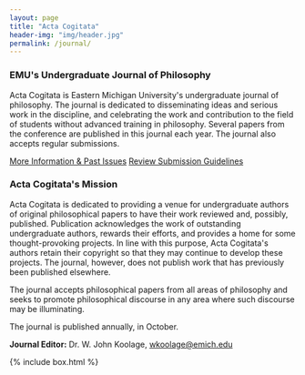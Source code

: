 ```yaml
---
layout: page
title: "Acta Cogitata"
header-img: "img/header.jpg"
permalink: /journal/
---
```


<div class="container">
  <div class="col-sm-9 col-xs-12 cfp-page">
    <h3 class="home-h3">EMU's Undergraduate Journal of Philosophy</h3>
    <p class="text-justify">Acta Cogitata is Eastern Michigan University's undergraduate journal of philosophy. The journal is dedicated to disseminating ideas and serious work in the discipline, and celebrating the work and contribution to the field of students without advanced training in philosophy. Several papers from the conference are published in this journal each year. The journal also accepts regular submissions.</p>
    <div class="text-center">
      <a class="btn btn-primary journal-btns" href="https://www.emich.edu/historyphilosophy/actacogitata/actacogitatamain.php" role="button">More Information & Past Issues</a>
      <a class="btn btn-primary journal-btns" href="https://www.emich.edu/historyphilosophy/journals.php" role="button">Review Submission Guidelines</a>
    </div>
    <h3>Acta Cogitata's Mission</h3>
    <p class="text-justify">Acta Cogitata is dedicated to providing a venue for undergraduate authors of original philosophical papers to have their work reviewed and, possibly, published. Publication acknowledges the work of outstanding undergraduate authors, rewards their efforts, and provides a home for some thought-provoking projects. In line with this purpose, Acta Cogitata's authors retain their copyright so that they may continue to develop these projects. The journal, however, does not publish work that has previously been published elsewhere.</p>
    <p class="text-justify">The journal accepts philosophical papers from all areas of philosophy and seeks to promote philosophical discourse in any area where such discourse may be illuminating.</p>
    <p class="text-justify">The journal is published annually, in October.</p>
    <p class="text-justify"><b>Journal Editor:</b> Dr. W. John Koolage, <a href="mailto:wkoolage@emich.edu">wkoolage@emich.edu</a></p>
  </div>
  {% include box.html %}
</div>
